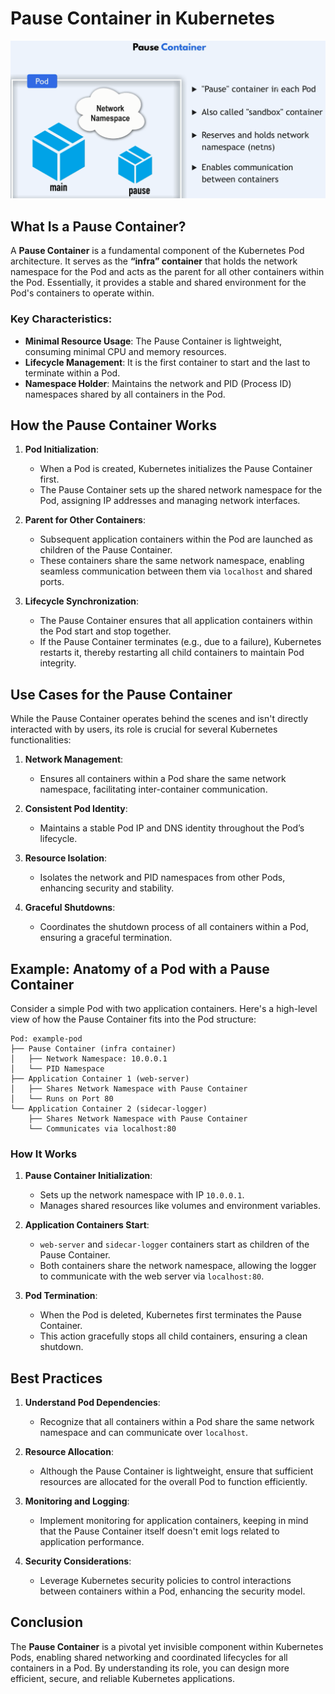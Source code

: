 # Pause Container in Kubernetes

![alt text](images/pause-container.png)

## What Is a Pause Container?

A **Pause Container** is a fundamental component of the Kubernetes Pod architecture. It serves as the **“infra” container** that holds the network namespace for the Pod and acts as the parent for all other containers within the Pod. Essentially, it provides a stable and shared environment for the Pod's containers to operate within.

### Key Characteristics:

- **Minimal Resource Usage**: The Pause Container is lightweight, consuming minimal CPU and memory resources.
- **Lifecycle Management**: It is the first container to start and the last to terminate within a Pod.
- **Namespace Holder**: Maintains the network and PID (Process ID) namespaces shared by all containers in the Pod.

## How the Pause Container Works

1. **Pod Initialization**:

   - When a Pod is created, Kubernetes initializes the Pause Container first.
   - The Pause Container sets up the shared network namespace for the Pod, assigning IP addresses and managing network interfaces.

2. **Parent for Other Containers**:

   - Subsequent application containers within the Pod are launched as children of the Pause Container.
   - These containers share the same network namespace, enabling seamless communication between them via `localhost` and shared ports.

3. **Lifecycle Synchronization**:
   - The Pause Container ensures that all application containers within the Pod start and stop together.
   - If the Pause Container terminates (e.g., due to a failure), Kubernetes restarts it, thereby restarting all child containers to maintain Pod integrity.

## Use Cases for the Pause Container

While the Pause Container operates behind the scenes and isn't directly interacted with by users, its role is crucial for several Kubernetes functionalities:

1. **Network Management**:

   - Ensures all containers within a Pod share the same network namespace, facilitating inter-container communication.

2. **Consistent Pod Identity**:

   - Maintains a stable Pod IP and DNS identity throughout the Pod’s lifecycle.

3. **Resource Isolation**:

   - Isolates the network and PID namespaces from other Pods, enhancing security and stability.

4. **Graceful Shutdowns**:
   - Coordinates the shutdown process of all containers within a Pod, ensuring a graceful termination.

## Example: Anatomy of a Pod with a Pause Container

Consider a simple Pod with two application containers. Here's a high-level view of how the Pause Container fits into the Pod structure:

```plaintext
Pod: example-pod
├── Pause Container (infra container)
│   ├── Network Namespace: 10.0.0.1
│   └── PID Namespace
├── Application Container 1 (web-server)
│   ├── Shares Network Namespace with Pause Container
│   └── Runs on Port 80
└── Application Container 2 (sidecar-logger)
    ├── Shares Network Namespace with Pause Container
    └── Communicates via localhost:80
```

### How It Works

1. **Pause Container Initialization**:

   - Sets up the network namespace with IP `10.0.0.1`.
   - Manages shared resources like volumes and environment variables.

2. **Application Containers Start**:

   - `web-server` and `sidecar-logger` containers start as children of the Pause Container.
   - Both containers share the network namespace, allowing the logger to communicate with the web server via `localhost:80`.

3. **Pod Termination**:
   - When the Pod is deleted, Kubernetes first terminates the Pause Container.
   - This action gracefully stops all child containers, ensuring a clean shutdown.

## Best Practices

1. **Understand Pod Dependencies**:

   - Recognize that all containers within a Pod share the same network namespace and can communicate over `localhost`.

2. **Resource Allocation**:

   - Although the Pause Container is lightweight, ensure that sufficient resources are allocated for the overall Pod to function efficiently.

3. **Monitoring and Logging**:

   - Implement monitoring for application containers, keeping in mind that the Pause Container itself doesn't emit logs related to application performance.

4. **Security Considerations**:
   - Leverage Kubernetes security policies to control interactions between containers within a Pod, enhancing the security model.

## Conclusion

The **Pause Container** is a pivotal yet invisible component within Kubernetes Pods, enabling shared networking and coordinated lifecycles for all containers in a Pod. By understanding its role, you can design more efficient, secure, and reliable Kubernetes applications.
